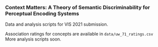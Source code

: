 ### Context Matters: A Theory of Semantic Discriminability for Perceptual Encoding Systems

Data and analysis scripts for VIS 2021 submission.

Association ratings for concepts are available in `data/uw_71_ratings.csv`
More analysis scripts soon.
